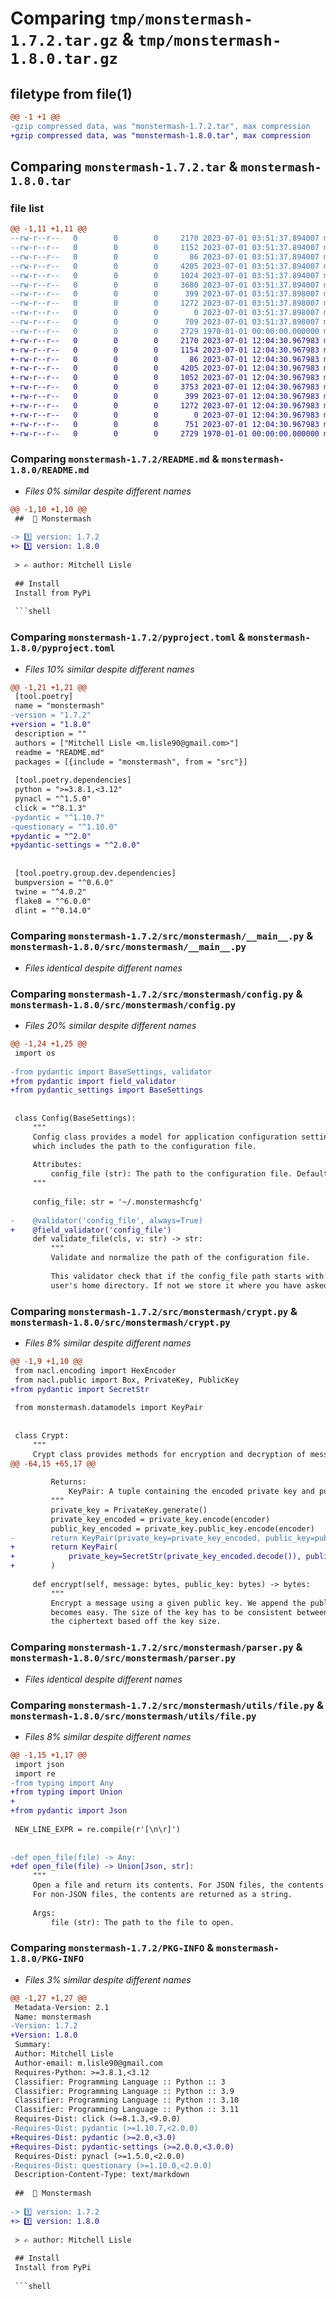 # Comparing `tmp/monstermash-1.7.2.tar.gz` & `tmp/monstermash-1.8.0.tar.gz`

## filetype from file(1)

```diff
@@ -1 +1 @@
-gzip compressed data, was "monstermash-1.7.2.tar", max compression
+gzip compressed data, was "monstermash-1.8.0.tar", max compression
```

## Comparing `monstermash-1.7.2.tar` & `monstermash-1.8.0.tar`

### file list

```diff
@@ -1,11 +1,11 @@
--rw-r--r--   0        0        0     2170 2023-07-01 03:51:37.894007 monstermash-1.7.2/README.md
--rw-r--r--   0        0        0     1152 2023-07-01 03:51:37.894007 monstermash-1.7.2/pyproject.toml
--rw-r--r--   0        0        0       86 2023-07-01 03:51:37.894007 monstermash-1.7.2/src/monstermash/__init__.py
--rw-r--r--   0        0        0     4205 2023-07-01 03:51:37.894007 monstermash-1.7.2/src/monstermash/__main__.py
--rw-r--r--   0        0        0     1024 2023-07-01 03:51:37.894007 monstermash-1.7.2/src/monstermash/config.py
--rw-r--r--   0        0        0     3680 2023-07-01 03:51:37.894007 monstermash-1.7.2/src/monstermash/crypt.py
--rw-r--r--   0        0        0      399 2023-07-01 03:51:37.898007 monstermash-1.7.2/src/monstermash/datamodels.py
--rw-r--r--   0        0        0     1272 2023-07-01 03:51:37.898007 monstermash-1.7.2/src/monstermash/parser.py
--rw-r--r--   0        0        0        0 2023-07-01 03:51:37.898007 monstermash-1.7.2/src/monstermash/utils/__init__.py
--rw-r--r--   0        0        0      709 2023-07-01 03:51:37.898007 monstermash-1.7.2/src/monstermash/utils/file.py
--rw-r--r--   0        0        0     2729 1970-01-01 00:00:00.000000 monstermash-1.7.2/PKG-INFO
+-rw-r--r--   0        0        0     2170 2023-07-01 12:04:30.967983 monstermash-1.8.0/README.md
+-rw-r--r--   0        0        0     1154 2023-07-01 12:04:30.967983 monstermash-1.8.0/pyproject.toml
+-rw-r--r--   0        0        0       86 2023-07-01 12:04:30.967983 monstermash-1.8.0/src/monstermash/__init__.py
+-rw-r--r--   0        0        0     4205 2023-07-01 12:04:30.967983 monstermash-1.8.0/src/monstermash/__main__.py
+-rw-r--r--   0        0        0     1052 2023-07-01 12:04:30.967983 monstermash-1.8.0/src/monstermash/config.py
+-rw-r--r--   0        0        0     3753 2023-07-01 12:04:30.967983 monstermash-1.8.0/src/monstermash/crypt.py
+-rw-r--r--   0        0        0      399 2023-07-01 12:04:30.967983 monstermash-1.8.0/src/monstermash/datamodels.py
+-rw-r--r--   0        0        0     1272 2023-07-01 12:04:30.967983 monstermash-1.8.0/src/monstermash/parser.py
+-rw-r--r--   0        0        0        0 2023-07-01 12:04:30.967983 monstermash-1.8.0/src/monstermash/utils/__init__.py
+-rw-r--r--   0        0        0      751 2023-07-01 12:04:30.967983 monstermash-1.8.0/src/monstermash/utils/file.py
+-rw-r--r--   0        0        0     2729 1970-01-01 00:00:00.000000 monstermash-1.8.0/PKG-INFO
```

### Comparing `monstermash-1.7.2/README.md` & `monstermash-1.8.0/README.md`

 * *Files 0% similar despite different names*

```diff
@@ -1,10 +1,10 @@
 ##  🧟 Monstermash
 
-> 1️⃣ version: 1.7.2
+> 1️⃣ version: 1.8.0
 
 > ✍️ author: Mitchell Lisle
 
 ## Install
 Install from PyPi
 
 ```shell
```

### Comparing `monstermash-1.7.2/pyproject.toml` & `monstermash-1.8.0/pyproject.toml`

 * *Files 10% similar despite different names*

```diff
@@ -1,21 +1,21 @@
 [tool.poetry]
 name = "monstermash"
-version = "1.7.2"
+version = "1.8.0"
 description = ""
 authors = ["Mitchell Lisle <m.lisle90@gmail.com>"]
 readme = "README.md"
 packages = [{include = "monstermash", from = "src"}]
 
 [tool.poetry.dependencies]
 python = ">=3.8.1,<3.12"
 pynacl = "^1.5.0"
 click = "^8.1.3"
-pydantic = "^1.10.7"
-questionary = "^1.10.0"
+pydantic = "^2.0"
+pydantic-settings = "^2.0.0"
 
 
 [tool.poetry.group.dev.dependencies]
 bumpversion = "^0.6.0"
 twine = "^4.0.2"
 flake8 = "^6.0.0"
 dlint = "^0.14.0"
```

### Comparing `monstermash-1.7.2/src/monstermash/__main__.py` & `monstermash-1.8.0/src/monstermash/__main__.py`

 * *Files identical despite different names*

### Comparing `monstermash-1.7.2/src/monstermash/config.py` & `monstermash-1.8.0/src/monstermash/config.py`

 * *Files 20% similar despite different names*

```diff
@@ -1,24 +1,25 @@
 import os
 
-from pydantic import BaseSettings, validator
+from pydantic import field_validator
+from pydantic_settings import BaseSettings
 
 
 class Config(BaseSettings):
     """
     Config class provides a model for application configuration settings,
     which includes the path to the configuration file.
 
     Attributes:
         config_file (str): The path to the configuration file. Default is '~/.monstermashcfg'.
     """
 
     config_file: str = '~/.monstermashcfg'
 
-    @validator('config_file', always=True)
+    @field_validator('config_file')
     def validate_file(cls, v: str) -> str:
         """
         Validate and normalize the path of the configuration file.
 
         This validator check that if the config_file path starts with '~', it is expanded to the full path in the
         user's home directory. If not we store it where you have asked.
```

### Comparing `monstermash-1.7.2/src/monstermash/crypt.py` & `monstermash-1.8.0/src/monstermash/crypt.py`

 * *Files 8% similar despite different names*

```diff
@@ -1,9 +1,10 @@
 from nacl.encoding import HexEncoder
 from nacl.public import Box, PrivateKey, PublicKey
+from pydantic import SecretStr
 
 from monstermash.datamodels import KeyPair
 
 
 class Crypt:
     """
     Crypt class provides methods for encryption and decryption of messages using NaCl (Salt) cryptographic library.
@@ -64,15 +65,17 @@
 
         Returns:
             KeyPair: A tuple containing the encoded private key and public key.
         """
         private_key = PrivateKey.generate()
         private_key_encoded = private_key.encode(encoder)
         public_key_encoded = private_key.public_key.encode(encoder)
-        return KeyPair(private_key=private_key_encoded, public_key=public_key_encoded)
+        return KeyPair(
+            private_key=SecretStr(private_key_encoded.decode()), public_key=public_key_encoded
+        )
 
     def encrypt(self, message: bytes, public_key: bytes) -> bytes:
         """
         Encrypt a message using a given public key. We append the public key to the ciphertext so that decryption
         becomes easy. The size of the key has to be consistent between encryption and decryption so that we can split
         the ciphertext based off the key size.
```

### Comparing `monstermash-1.7.2/src/monstermash/parser.py` & `monstermash-1.8.0/src/monstermash/parser.py`

 * *Files identical despite different names*

### Comparing `monstermash-1.7.2/src/monstermash/utils/file.py` & `monstermash-1.8.0/src/monstermash/utils/file.py`

 * *Files 8% similar despite different names*

```diff
@@ -1,15 +1,17 @@
 import json
 import re
-from typing import Any
+from typing import Union
+
+from pydantic import Json
 
 NEW_LINE_EXPR = re.compile(r'[\n\r]')
 
 
-def open_file(file) -> Any:
+def open_file(file) -> Union[Json, str]:
     """
     Open a file and return its contents. For JSON files, the contents are returned as a dictionary.
     For non-JSON files, the contents are returned as a string.
 
     Args:
         file (str): The path to the file to open.
```

### Comparing `monstermash-1.7.2/PKG-INFO` & `monstermash-1.8.0/PKG-INFO`

 * *Files 3% similar despite different names*

```diff
@@ -1,27 +1,27 @@
 Metadata-Version: 2.1
 Name: monstermash
-Version: 1.7.2
+Version: 1.8.0
 Summary: 
 Author: Mitchell Lisle
 Author-email: m.lisle90@gmail.com
 Requires-Python: >=3.8.1,<3.12
 Classifier: Programming Language :: Python :: 3
 Classifier: Programming Language :: Python :: 3.9
 Classifier: Programming Language :: Python :: 3.10
 Classifier: Programming Language :: Python :: 3.11
 Requires-Dist: click (>=8.1.3,<9.0.0)
-Requires-Dist: pydantic (>=1.10.7,<2.0.0)
+Requires-Dist: pydantic (>=2.0,<3.0)
+Requires-Dist: pydantic-settings (>=2.0.0,<3.0.0)
 Requires-Dist: pynacl (>=1.5.0,<2.0.0)
-Requires-Dist: questionary (>=1.10.0,<2.0.0)
 Description-Content-Type: text/markdown
 
 ##  🧟 Monstermash
 
-> 1️⃣ version: 1.7.2
+> 1️⃣ version: 1.8.0
 
 > ✍️ author: Mitchell Lisle
 
 ## Install
 Install from PyPi
 
 ```shell
```

